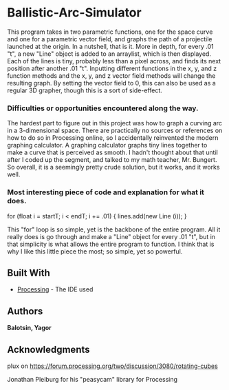 # Ballistic-Arc-Simulator

This program takes in two parametric functions, one for the space curve and one for a parametric vector field, and graphs the path of a projectile launched at the origin. In a nutshell, that is it. More in depth, for every .01 "t", a new "Line" object is added to an arraylist, which is then displayed. Each of the lines is tiny, probably less than a pixel across, and finds its next position after another .01 "t". Inputting different functions in the x, y, and z function methods and the x, y, and z vector field methods will change the resulting graph. By setting the vector field to 0, this can also be used as a regular 3D grapher, though this is a sort of side-effect.

### Difficulties or opportunities encountered along the way.

The hardest part to figure out in this project was how to graph a curving arc in a 3-dimensional space. There are practically no sources or references on how to do so in Processing online, so I accidentally reinvented the modern graphing calculator. A graphing calculator graphs tiny lines together to make a curve that is perceived as smooth. I hadn't thought about that until after I coded up the segment, and talked to my math teacher, Mr. Bungert. So overall, it is a seemingly pretty crude solution, but it works, and it works well.

### Most interesting piece of code and explanation for what it does.

for (float i = startT; i < endT; i += .01) {
    lines.add(new Line (i));
}

This "for" loop is so simple, yet is the backbone of the entire program. All it really does is go through and make a "Line" object for every .01 "t", but in that simplicity is what allows the entire program to function. I think that is why I like this little piece the most; so simple, yet so powerful.

## Built With

* [Processing](https://processing.org/) - The IDE used

## Authors

**Balotsin, Yagor**

## Acknowledgments
plux on https://forum.processing.org/two/discussion/3080/rotating-cubes

Jonathan Pleiburg for his "peasycam" library for Processing

